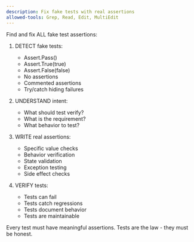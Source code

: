 ```yaml
---
description: Fix fake tests with real assertions
allowed-tools: Grep, Read, Edit, MultiEdit
---
```


Find and fix ALL fake test assertions:

1. DETECT fake tests:
   - Assert.Pass()
   - Assert.True(true)
   - Assert.False(false)
   - No assertions
   - Commented assertions
   - Try/catch hiding failures

2. UNDERSTAND intent:
   - What should test verify?
   - What is the requirement?
   - What behavior to test?

3. WRITE real assertions:
   - Specific value checks
   - Behavior verification
   - State validation
   - Exception testing
   - Side effect checks

4. VERIFY tests:
   - Tests can fail
   - Tests catch regressions
   - Tests document behavior
   - Tests are maintainable

Every test must have meaningful assertions.
Tests are the law - they must be honest.
